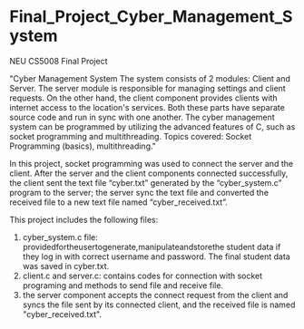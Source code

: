 # Final_Project_Cyber_Management_System
NEU CS5008 Final Project

"Cyber Management System
The system consists of 2 modules: Client and Server. The server module is responsible for managing settings and client requests. On the other hand, the client component provides clients with internet access to the location's services. Both these parts have separate source code and run in sync with one another. The cyber management system can be programmed by utilizing the advanced features of C, such as socket programming and multithreading.
Topics covered: Socket Programming (basics), multithreading."

In this project, socket programming was used to connect the server and the client. After the server and the client components connected successfully, the client sent the text file “cyber.txt” generated by the “cyber_system.c” program to the server; the server sync the text file and converted the received file to a new text file named “cyber_received.txt”.

This project includes the following files:

1) cyber_system.c file: providedfortheusertogenerate,manipulateandstorethe student data if they log in with correct username and password. The final student data was saved in cyber.txt.
2) client.c and server.c: contains codes for connection with socket programing and methods to send file and receive file.
3) the server component accepts the connect request from the client and syncs the file sent by its connected client, and the received file is named "cyber_received.txt".
